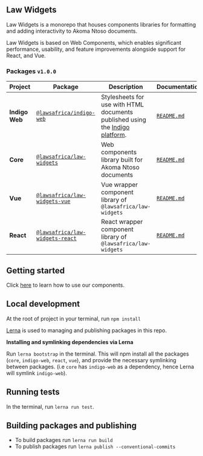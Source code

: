 
## Law Widgets

Law Widgets is a monorepo that houses components libraries for formatting and adding interactivity to Akoma Ntoso documents.

Law Widgets is based on Web Components, which enables significant performance, usability, and feature improvements 
alongside support for React, and Vue.

### Packages `v1.0.0`

| Project        | Package                                                                                           | Description                                                                                                    | Documentation                           |
|----------------|---------------------------------------------------------------------------------------------------|----------------------------------------------------------------------------------------------------------------|-----------------------------------------|
| **Indigo Web** | [`@lawsafrica/indigo-web`](https://www.npmjs.com/package/@lawsafrica/indigo-web)                | Stylesheets for use with HTML documents published using the [Indigo platform](https://indigo.readthedocs.org). | [`README.md`](indigo-web/README.md)     
| **Core**       | [`@lawsafrica/law-widgets`](https://www.npmjs.com/package/@lawsafrica/law-widgets)              | Web components library built for Akoma Ntoso documents                                                         | [`README.md`](core/README.md)                                                                                   
| **Vue**        | [`@lawsafrica/law-widgets-vue`](https://www.npmjs.com/package/@lawsafrica/law-widgets-vue)      | Vue wrapper component library of `@lawsafrica/law-widgets`                                                    | [`README.md`](packages/vue/README.md)                                                                          
| **React**      | [`@lawsafrica/law-widgets-react`](https://www.npmjs.com/package/@lawsafrica//law-widgets-react) | React wrapper component library of `@lawsafrica/law-widgets`                                                  | [`README.md`](packages/react/README.md)                                                                        

## Getting started
Click [here](core/README.md#components) to learn how to use our components.


## Local development
At the root of project in your terminal, run `npm install`

[Lerna](https://lerna.js.org/) is used to managing and publishing packages in this repo.

**Installing and symlinking dependencies via Lerna**

Run `lerna bootstrap` in the terminal. This will npm install all the packages (`core`, `indigo-web`, `react`, `vue`), 
and provide the necessary symlinking between packages. (i.e `core` has `indigo-web` as a dependency, hence Lerna will
symlink `indigo-web`).

## Running tests 
In the terminal, run `lerna run test`.

## Building packages and publishing
- To build packages run `lerna run build`
- To publish packages run `lerna publish --conventional-commits`

